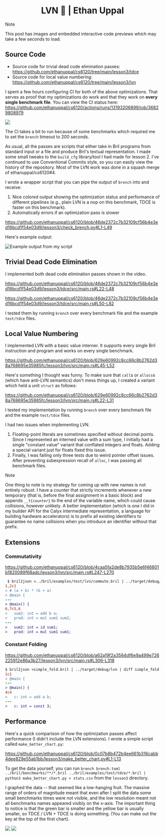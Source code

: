 <div align="center">
<h1 style="text-align:center">LVN 🎉 | Ethan Uppal</h1>
</div>

> [!NOTE]
> This post has images and embedded interactive code previews which may take a few seconds to load.

## Source Code

- Source code for trivial dead code elimination passes: https://github.com/ethanuppal/cs6120/tree/main/lesson3/tdce
- Source code for local value numbering: https://github.com/ethanuppal/cs6120/tree/main/lesson3/lvn

I spent a few hours configuring CI for both of the above optimizations.
That serves as proof that my optimizations do work and that they work on **every
single benchmark file**. You can view the CI status here: https://github.com/ethanuppal/cs6120/actions/runs/13193206899/job/36829808979

![](https://github.com/ethanuppal/cs6120/blob/main/lesson3/ci_passing.png?raw=true)

The CI takes a bit to run because of some benchmarks which required me to set the `brench` timeout to 200 seconds.

As usual, all the passes are scripts that either take in Bril programs from standard input or a file and produce Bril's textual representation. I made some small tweaks to the `build_cfg` library/tool I had made for lesson 2. I've continued to use Conventional Commits style, so you can easily view the history of the repository. Most of the LVN work was done in a squash merge of ethanuppal/cs6120#4.

I wrote a wrapper script that you can pipe the output of `brench` into and receive:

1. Nice colored output showing the optimization status and performance of different pipelines (e.g., plain LVN is a nop on this benchmark, TDCE is faster on this benchmark).
2. Automatically errors if an optimization pass is slower

https://github.com/ethanuppal/cs6120/blob/46de2372c7b32109cf56b4e3ed16bcd1f54e03d9/lesson3/check_brench.py#L1-L49

Here's example output:

![Example output from my script](https://github.com/ethanuppal/cs6120/blob/main/lesson3/example_check_brench_output.png?raw=true)

## Trivial Dead Code Elimination

I implemented both dead code elimination passes shown in the video.

https://github.com/ethanuppal/cs6120/blob/46de2372c7b32109cf56b4e3ed16bcd1f54e03d9/lesson3/tdce/src/main.rs#L22-L48

https://github.com/ethanuppal/cs6120/blob/46de2372c7b32109cf56b4e3ed16bcd1f54e03d9/lesson3/tdce/src/main.rs#L50-L82

I tested them by running `brench` over every benchmark file and the example `test/tdce` files.

## Local Value Numbering

I implemented LVN with a basic value interner. It supports every single Bril instruction and program and works on every single benchmark.

https://github.com/ethanuppal/cs6120/blob/629e60992c8cc66c8b2762d38a768695e35985fc/lesson3/lvn/src/main.rs#L45-L52

Here's something I thought was funny. To make sure that `call`s or `allocs`s (which have anti-LVN semantics) don't mess things up, I created a variant which held a unit `struct` as follows:

https://github.com/ethanuppal/cs6120/blob/629e60992c8cc66c8b2762d38a768695e35985fc/lesson3/lvn/src/main.rs#L22-L31

I tested my implementation by running `brench` over every benchmark file and the example `test/tdce` files.

I had two issues when implementing LVN.

1. Floating-point literals are sometimes specified without decimal points. Since I represented an interned value with a sum type, I initially had a single "constant value" variant that conflated integers and floats. Adding a special variant just for floats fixed this issue.
2. Finally, I was failing only three tests due to weird pointer offset issues. After preventing subexpression recall of `alloc`, I was passing all benchmark files.

> [!NOTE]
> One thing to note is my strategy for coming up with new names is not entirely robust. I have a counter that strictly increments whenever a new temporary (that is, before the final assignment in a basic block) and appends `__t{counter}` to the end of the variable name, which could cause collisions, however unlikely. A better implementation (which is one I did in my builder API for the Calyx intermediate representation, a language for building hardware accelerators) is to prefix all existing identifiers to guarantee no name collisions when you introduce an identifier without that prefix.

## Extensions

### Commutativity 

https://github.com/ethanuppal/cs6120/blob/4caa5fa2de8b7935b5e6f46801b1820089f68adc/lesson3/lvn/src/main.rs#L247-L270

```diff
 $ bril2json <../bril/examples/test/lvn/commute.bril | ../target/debug/lvn | diff ../bril/examples/test/lvn/commute.bril -
1,2c1
< # (a + b) * (b + a)
< @main {
---
> @main() {
6,7c5,6
<   sum2: int = add b a;
<   prod: int = mul sum1 sum2;
---
>   sum2: int = id sum1;
>   prod: int = mul sum1 sum1;
```

### Constant Folding

https://github.com/ethanuppal/cs6120/blob/a62a19f2a3584df6e9a499e726225912e86a3b27/lesson3/lvn/src/main.rs#L306-L318

```diff
$ bril2json <simple_fold.bril | ../target/debug/lvn | diff simple_fold.bril -
1c1
< @main {
---
> @main() {
4c4
<   c: int = add a b;
---
>   c: int = const 3;
```

## Performance

Here's a quick comparison of how the optimization passes affect performance (I didn't include the LVN extensions). I wrote a simple script called `make_better_chart.py`:

https://github.com/ethanuppal/cs6120/blob/0c07b8b472b4ee661b316cabb4dee829e55ab1bb/lesson3/make_better_chart.py#L1-L13

To get the data yourself, you can run `brench brench.toml ../bril/benchmarks/**/*.bril ../bril/examples/test/tdce/*.bril | python3 make_better_chart.py > stats.csv` from the `lesson3` directory.

I graphed the data -- that seemed like a low-hanging fruit. The massive range of orders of magnitude meant that even after I split the data some small benchmarks times were not visible, and the low resolution meant not all benchmarks names appeared visibly on the x-axis. The important thing to notice is that the green bar is smaller and the yellow bar is usually smaller, so TDCE / LVN + TDCE is doing something. (You can make out the key at the top of the first chart).

![](https://github.com/ethanuppal/cs6120/blob/main/lesson3/chart1.png?raw=true)
![](https://github.com/ethanuppal/cs6120/blob/main/lesson3/chart2.png?raw=true)

